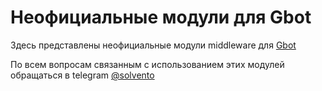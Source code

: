 # Неофициальные модули для Gbot

Здесь представлены неофициальные модули middleware для [Gbot](https://github.com/steeply/gbot-trader)

По всем вопросам связанным с использованием этих модулей обращаться в telegram [@solvento](https://t.me/solvento)
